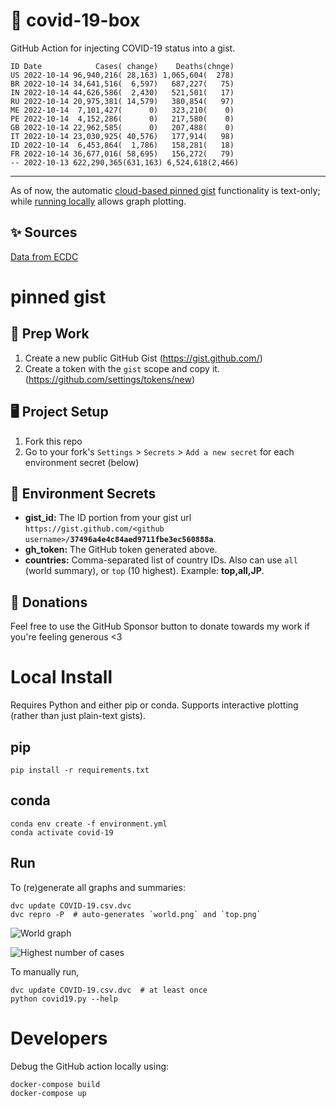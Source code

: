 # 🏥 covid-19-box

GitHub Action for injecting COVID-19 status into a gist.

```
ID Date            Cases( change)    Deaths(chnge)
US 2022-10-14 96,940,216( 28,163) 1,065,604(  278)
BR 2022-10-14 34,641,516(  6,597)   687,227(   75)
IN 2022-10-14 44,626,586(  2,430)   521,501(   17)
RU 2022-10-14 20,975,381( 14,579)   380,854(   97)
ME 2022-10-14  7,101,427(      0)   323,210(    0)
PE 2022-10-14  4,152,286(      0)   217,580(    0)
GB 2022-10-14 22,962,585(      0)   207,488(    0)
IT 2022-10-14 23,030,925( 40,576)   177,914(   98)
ID 2022-10-14  6,453,864(  1,786)   158,281(   18)
FR 2022-10-14 36,677,016( 58,695)   156,272(   79)
-- 2022-10-13 622,290,365(631,163) 6,524,618(2,466)
```

---

As of now, the automatic [cloud-based pinned gist](#pinned-gist) functionality is text-only;
while [running locally](#local-install) allows graph plotting.

## ✨ Sources

[Data from ECDC](https://www.ecdc.europa.eu/en/publications-data/download-todays-data-geographic-distribution-covid-19-cases-worldwide)

# pinned gist

## 🎒 Prep Work
1. Create a new public GitHub Gist (https://gist.github.com/)
1. Create a token with the `gist` scope and copy it. (https://github.com/settings/tokens/new)

## 🖥 Project Setup
1. Fork this repo
1. Go to your fork's `Settings` > `Secrets` > `Add a new secret` for each environment secret (below)

## 🤫 Environment Secrets
- **gist_id:** The ID portion from your gist url `https://gist.github.com/<github username>/`**`37496a4e4c84aed9711fbe3ec560888a`**.
- **gh_token:** The GitHub token generated above.
- **countries:** Comma-separated list of country IDs. Also can use `all` (world summary), or `top` (10 highest). Example: **top,all,JP**.

## 💸 Donations

Feel free to use the GitHub Sponsor button to donate towards my work if you're feeling generous <3

# Local Install

Requires Python and either pip or conda. Supports interactive plotting (rather than just plain-text gists).

## pip

```
pip install -r requirements.txt
```

## conda

```
conda env create -f environment.yml
conda activate covid-19
```

## Run

To (re)generate all graphs and summaries:

```
dvc update COVID-19.csv.dvc
dvc repro -P  # auto-generates `world.png` and `top.png`
```

![World graph](world.png)

![Highest number of cases](top.png)

To manually run,

```
dvc update COVID-19.csv.dvc  # at least once
python covid19.py --help
```

# Developers

Debug the GitHub action locally using:

```
docker-compose build
docker-compose up
```

